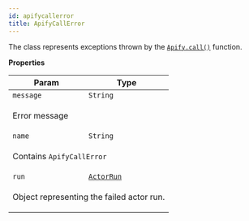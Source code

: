 ```yaml
---
id: apifycallerror
title: ApifyCallError
---
```

<a name="ApifyCallError"></a>

The class represents exceptions thrown
by the [`Apify.call()`](../api/apify#module_Apify.call) function.

**Properties**
<table>
<thead>
<tr>
<th>Param</th><th>Type</th>
</tr>
</thead>
<tbody>
<tr>
<td><code>message</code></td><td><code>String</code></td>
</tr>
<tr>
<td colspan="3"><p>Error message</p>
</td></tr><tr>
<td><code>name</code></td><td><code>String</code></td>
</tr>
<tr>
<td colspan="3"><p>Contains <code>ApifyCallError</code></p>
</td></tr><tr>
<td><code>run</code></td><td><code><a href="../typedefs/actorrun">ActorRun</a></code></td>
</tr>
<tr>
<td colspan="3"><p>Object representing the failed actor run.</p>
</td></tr></tbody>
</table>
